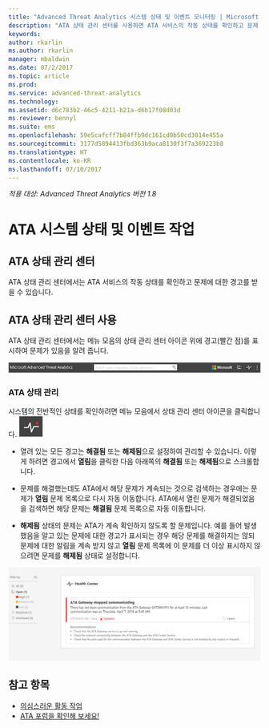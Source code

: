 ```yaml
---
title: "Advanced Threat Analytics 시스템 상태 및 이벤트 모니터링 | Microsoft Docs"
description: "ATA 상태 관리 센터를 사용하면 ATA 서비스의 작동 상태를 확인하고 문제 가능성에 대한 경고를 받고 이벤트 뷰어에서 시스템 이벤트를 볼 수 있습니다."
keywords: 
author: rkarlin
ms.author: rkarlin
manager: mbaldwin
ms.date: 07/2/2017
ms.topic: article
ms.prod: 
ms.service: advanced-threat-analytics
ms.technology: 
ms.assetid: d6c783b2-46c5-4211-b21a-d6b17f08d03d
ms.reviewer: bennyl
ms.suite: ems
ms.openlocfilehash: 59e5cafcff7b84ffb9dc161cd0b50cd3014e455a
ms.sourcegitcommit: 3177d5894413fbd363b9aca8130f3f7a369223b8
ms.translationtype: HT
ms.contentlocale: ko-KR
ms.lasthandoff: 07/10/2017
---
```

*적용 대상: Advanced Threat Analytics 버전 1.8*


# ATA 시스템 상태 및 이벤트 작업
<a id="working-with-ata-system-health-and-events" class="xliff"></a>

## ATA 상태 관리 센터
<a id="ata-health-center" class="xliff"></a>
ATA 상태 관리 센터에서는 ATA 서비스의 작동 상태를 확인하고 문제에 대한 경고를 받을 수 있습니다.

## ATA 상태 관리 센터 사용
<a id="working-with-the-ata-health-center" class="xliff"></a>
ATA 상태 관리 센터에서는 메뉴 모음의 상태 관리 센터 아이콘 위에 경고(빨간 점)를 표시하여 문제가 있음을 알려 줍니다.

![ATA 상태 관리 센터 빨간 점 도구 모음](media/ATA-Health-Center-Alert-red-dot.png)

### ATA 상태 관리
<a id="managing-ata-health" class="xliff"></a>
시스템의 전반적인 상태를 확인하려면 메뉴 모음에서 상태 관리 센터 아이콘을 클릭합니다. ![ATA 상태 관리 센터 아이콘](media/ATA-red-dot.png)

-   열려 있는 모든 경고는 **해결됨** 또는 **해제됨**으로 설정하여 관리할 수 있습니다. 이렇게 하려면 경고에서 **열림**을 클릭한 다음 아래쪽의 **해결됨** 또는 **해제됨**으로 스크롤합니다.

-   문제를 해결했는데도 ATA에서 해당 문제가 계속되는 것으로 검색하는 경우에는 문제가 **열림** 문제 목록으로 다시 자동 이동합니다. ATA에서 열린 문제가 해결되었음을 검색하면 해당 문제는 **해결됨** 문제 목록으로 자동 이동합니다.

-   **해제됨** 상태의 문제는 ATA가 계속 확인하지 않도록 할 문제입니다. 예를 들어 발생했음을 알고 있는 문제에 대한 경고가 표시되는 경우 해당 문제를 해결하지는 않되 문제에 대한 알림을 계속 받지 않고 **열림** 문제 목록에 이 문제를 더 이상 표시하지 않으려면 문제를 **해제됨** 상태로 설정합니다.

![ATA 상태 관리 센터 문제 이미지](media/ATA-Health-Issue.JPG)






## 참고 항목
<a id="see-also" class="xliff"></a>

- [의심스러운 활동 작업](working-with-suspicious-activities.md)
- [ATA 포럼을 확인해 보세요!](https://social.technet.microsoft.com/Forums/security/home?forum=mata)
